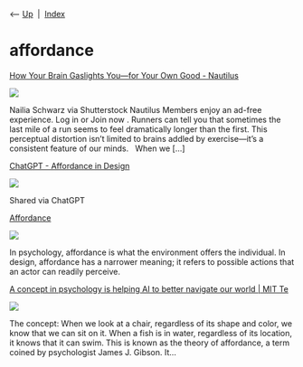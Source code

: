 <div class="nav">

⟵ [Up](index.html)  \|  [Index](index.html)

</div>

# affordance

<div class="cards">

<div class="card">

<div class="card-title">

[How Your Brain Gaslights You—for Your Own Good -
Nautilus](https://nautil.us/how-your-brain-gaslights-youfor-your-own-good-235176/?utm_source=fb-naut&utm_medium=organic-social&fbclid=IwY2xjawLLt8FleHRuA2FlbQIxMQABHgzDvq1_NYho0l_oP3YgmA_bSzFzFE3i0yEaW5FZsWzzjGQKRfcvQmrXjDb7_aem_-aQPgdB0ouqifVoBKlUwkA)

</div>

<div class="card-image">

[![](https://assets.nautil.us/sites/3/nautilus/adi7cWcS-4706_daad8d509446c856e52d79f897232876.jpg?auto=compress&fm=pjpg&ixlib=php-3.3.1)](https://nautil.us/how-your-brain-gaslights-youfor-your-own-good-235176/?utm_source=fb-naut&utm_medium=organic-social&fbclid=IwY2xjawLLt8FleHRuA2FlbQIxMQABHgzDvq1_NYho0l_oP3YgmA_bSzFzFE3i0yEaW5FZsWzzjGQKRfcvQmrXjDb7_aem_-aQPgdB0ouqifVoBKlUwkA)

</div>

Nailia Schwarz via Shutterstock Nautilus Members enjoy an ad-free
experience. Log in or Join now . Runners can tell you that sometimes the
last mile of a run seems to feel dramatically longer than the first.
This perceptual distortion isn’t limited to brains addled by
exercise—it’s a consistent feature of our minds.   When we \[…\]

</div>

<div class="card">

<div class="card-title">

[ChatGPT - Affordance in
Design](https://chatgpt.com/share/6838b897-6850-8008-a6cd-74aaa0814fe8)

</div>

<div class="card-image">

[![](https://cdn.oaistatic.com/assets/chatgpt-share-og-u7j5uyao.webp)](https://chatgpt.com/share/6838b897-6850-8008-a6cd-74aaa0814fe8)

</div>

Shared via ChatGPT

</div>

<div class="card">

<div class="card-title">

[Affordance](https://en.wikipedia.org/wiki/Affordance)

</div>

<div class="card-image">

[![](https://upload.wikimedia.org/wikipedia/commons/0/05/2004_MujiWanoSyokki-TeasetMug_Masahiro-Mori.jpg)](https://en.wikipedia.org/wiki/Affordance)

</div>

In psychology, affordance is what the environment offers the individual.
In design, affordance has a narrower meaning; it refers to possible
actions that an actor can readily perceive.

</div>

<div class="card">

<div class="card-title">

[A concept in psychology is helping AI to better navigate our world \|
MIT
Te](https://www.technologyreview.com/2020/07/17/1005415/a-concept-in-psychology-is-helping-ai-to-better-navigate-our-world?fbclid=IwAR148-mHuu-DMXLjs3xuVgNlWqSTB_0agHPHU2l9iQu7XzdQEOISB1i_UBg#Echobox=1611272470)

</div>

<div class="card-image">

[![](https://wp.technologyreview.com/wp-content/uploads/2020/07/fishbike-web.jpg?resize=1200,600)](https://www.technologyreview.com/2020/07/17/1005415/a-concept-in-psychology-is-helping-ai-to-better-navigate-our-world?fbclid=IwAR148-mHuu-DMXLjs3xuVgNlWqSTB_0agHPHU2l9iQu7XzdQEOISB1i_UBg#Echobox=1611272470)

</div>

The concept: When we look at a chair, regardless of its shape and color,
we know that we can sit on it. When a fish is in water, regardless of
its location, it knows that it can swim. This is known as the theory of
affordance, a term coined by psychologist James J. Gibson. It…

</div>

</div>
